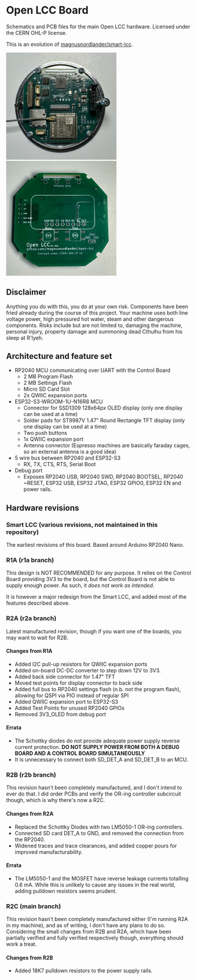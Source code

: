 # Open LCC Board

Schematics and PCB files for the main Open LCC hardware. Licensed under the CERN OHL-P license.

This is an evolution of [magnusnordlander/smart-lcc](https://github.com/magnusnordlander/smart-lcc).

<img src=".github/r2a_front.jpeg" width="300px" style="max-width: 300px" />
<img src=".github/r2a_back.jpeg" width="300px" style="max-width: 300px" />

## Disclaimer

Anything you do with this, you do at your own risk. Components have been fried already during the course of this project. Your machine uses both line voltage power, high pressured hot water, steam and other dangerous components. Risks include but are not limited to, damaging the machine, personal injury, property damage and summoning dead Cthulhu from his sleep at R'lyeh.

## Architecture and feature set

* RP2040 MCU communicating over UART with the Control Board
  * 2 MB Program Flash
  * 2 MB Settings Flash
  * Micro SD Card Slot
  * 2x QWIIC expansion ports
* ESP32-S3-WROOM-1U-N16R8 MCU
  * Connector for SSD1309 128x64px OLED display (only one display can be used at a time)
  * Solder pads for ST9987V 1.47" Round Rectangle TFT display (only one display can be used at a time)
  * Two push buttons
  * 1x QWIIC expansion port
  * Antenna connector (Espresso machines are basically faraday cages, so an external antenna is a good idea)
* 5 wire bus between RP2040 and ESP32-S3
	* RX, TX, CTS, RTS, Serial Boot
* Debug port
  * Exposes RP2040 USB, RP2040 SWD, RP2040 BOOTSEL, RP2040 ~RESET, ESP32 USB, ESP32 JTAG, ESP32 GPIO0, ESP32 EN and power rails.

## Hardware revisions

### Smart LCC (various revisions, not maintained in this repository)

The earliest revisions of this board. Based around Arduino RP2040 Nano.

### R1A (r1a branch)

This design is NOT RECOMMENDED for any purpose. It relies on the Control Board providing 3V3 to the board, but the Control Board is not able to supply enough power. As such, it *does not work as intended*. 

It is however a major redesign from the Smart LCC, and added most of the features described above.

### R2A (r2a branch)

Latest manufactured revision, though if you want one of the boards, you may want to wait for R2B.

#### Changes from R1A

* Added I2C pull-up resistors for QWIIC expansion ports
* Added on-board DC-DC converter to step down 12V to 3V3.
* Added back side connector for 1.47" TFT
* Moved test points for display connector to back side
* Added full bus to RP2040 settings flash (n.b. not the program flash), allowing for QSPI via PIO instead of regular SPI
* Added QWIIC expansion port to ESP32-S3
* Added Test Points for unused RP2040 GPIOs
* Removed 3V3_OLED from debug port

#### Errata

* The Schottky diodes do not provide adequate power supply reverse current protection. **DO NOT SUPPLY POWER FROM BOTH A DEBUG BOARD AND A CONTROL BOARD SIMULTANEOUSLY**
* It is unnecessary to connect both SD_DET_A and SD_DET_B to an MCU.

### R2B (r2b branch)

This revision hasn't been completely manufactured, and I don't intend to ever do that. I did order PCBs and verify the OR-ing controller subcircuit though, which is why there's now a R2C.

#### Changes from R2A

* Replaced the Schottky Diodes with two LM5050-1 OR-ing controllers.
* Connected SD card DET_A to GND, and removed the connection from the RP2040. 
* Widened traces and trace clearances, and added copper pours for improved manufacturability.

#### Errata

* The LM5050-1 and the MOSFET have reverse leakage currents totalling 0.6 mA. While this is unlikely to cause any issues in the real world, adding pulldown resistors seems prudent.

### R2C (main branch)

This revision hasn't been completely manufactured either (I'm running R2A in my machine), and as of writing, I don't have any plans to do so. Considering the small changes from R2B and R2A, which have been partially verified and fully verified respectively though, everything should work a treat.

#### Changes from R2B

* Added 18K7 pulldown resistors to the power supply rails.